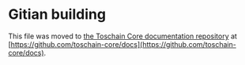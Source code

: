 Gitian building
================

This file was moved to [the Toschain Core documentation repository](https://github.com/toschain-core/docs/blob/master/gitian-building.md) at [https://github.com/toschain-core/docs](https://github.com/toschain-core/docs).
